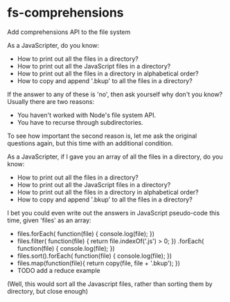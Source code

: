 # fs-comprehensions
Add comprehensions API to the file system 

As a JavaScripter, do you know:
* How to print out all the files in a directory?
* How to print out all the JavaScript files in a directory?
* How to print out all the files in a directory in alphabetical order?
* How to copy and append '.bkup' to all the files in a directory?

If the answer to any of these is 'no', then ask yourself why don't you know? Usually there are two reasons:
* You haven't worked with Node's file system API.
* You have to recurse through subdirectories.

To see how important the second reason is, let me ask the original questions again, but this time with an additional condition.

As a JavaScripter, if I gave you an array of all the files in a directory, do you know:
* How to print out all the files in a directory?
* How to print out all the JavaScript files in a directory?
* How to print out all the files in a directory in alphabetical order?
* How to copy and append '.bkup' to all the files in a directory?

I bet you could even write out the answers in JavaScript pseudo-code this time, given 'files' as an array:
* files.forEach( function(file) { console.log(file); })
* files.filter( function(file) { return file.indexOf('.js') > 0; })
		.forEach( function(file) { console.log(file); })
* files.sort().forEach( function(file) { console.log(file); }) 
* files.map(function(file){ return copy(file, file + '.bkup'); })
* TODO add a reduce example

(Well, this would sort all the Javascript files, rather than sorting them by directory, but close enough)





